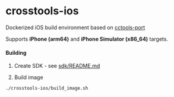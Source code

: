 crosstools-ios
========

Dockerized iOS build environment based on [cctools-port](https://github.com/tpoechtrager/cctools-port) 

Supports **iPhone (arm64)** and **iPhone Simulator (x86_64)** targets.

#### Building

1. Create SDK - see [sdk/README.md](sdk/README.md)

2. Build image

```bash
./crosstools-ios/build_image.sh
```
